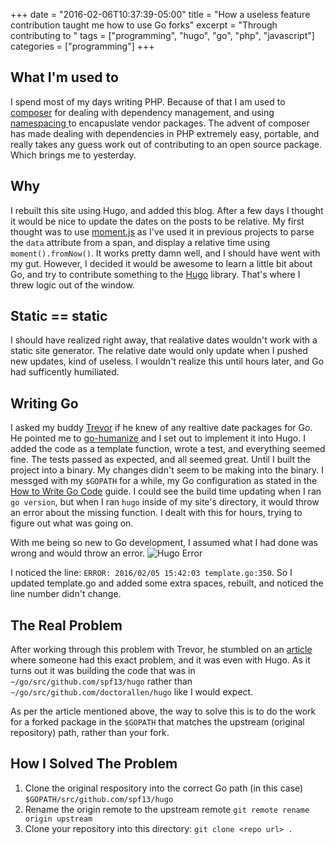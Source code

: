 +++
date = "2016-02-06T10:37:39-05:00"
title = "How a useless feature contribution taught me how to use Go forks"
excerpt = "Through contributing to "
tags = ["programming", "hugo", "go", "php", "javascript"]
categories = ["programming"]
+++
## What I'm used to
I spend most of my days writing PHP. Because of that I am used to [composer](http://www.getcomposer.org) for dealing with dependency management,
and using [namespacing ](http://php.net/manual/en/language.namespaces.rationale.php) to encapuslate vendor packages. The advent of composer 
has made dealing with dependencies in PHP extremely easy, portable, and really takes any guess work out of contributing to an open source package. Which brings me to yesterday.

## Why
I rebuilt this site using Hugo, and added this blog. After a few days I thought it would be nice to update the dates on the posts to be relative. My first
thought was to use [moment.js](http://momentjs.com/) as I've used it in previous projects to parse the `data` attribute from a span, and display a relative
time using `moment().fromNow()`. It works pretty damn well, and I should have went with my gut. However, I decided it would be awesome to learn a little bit about Go, and try to contribute something to the [Hugo](http://gohugo.io) library. That's where I threw logic out of the window.

## Static == static
I should have realized right away, that realative dates wouldn't work with a static site generator. The relative date would only update when I pushed new 
updates, kind of useless. I wouldn't realize this until hours later, and Go had sufficently humiliated.

## Writing Go
I asked my buddy [Trevor](http://github.com/rican7) if he knew of any realtive date packages for Go. He pointed me to [go-humanize](https://github.com/dustin/go-humanize) 
and I set out to implement it into Hugo. I added the code as a template function, wrote a test, and everything seemed fine. The tests passed as expected,
and all seemed great. Until I built the project into a binary. My changes didn't seem to be making into the binary. I messged with my `$GOPATH` for a
while, my Go configuration as stated in the [How to Write Go Code](https://golang.org/doc/code.html) guide. I could see the build time updating when I ran
`go version`, but when I ran `hugo` inside of my site's directory, it would throw an error about the missing function. I dealt with this for hours, trying
to figure out what was going on.

With me being so new to Go development, I assumed what I had done was wrong and would throw an error. 
![Hugo Error](/img/hugo-error.png)

I noticed the line: `ERROR: 2016/02/05 15:42:03 template.go:350`. So I updated template.go and added some extra spaces, rebuilt, and noticed the line number didn't change.

## The Real Problem
After working through this problem with Trevor, he stumbled on an [article](http://www.personal.psu.edu/bam49/notebook/gopath-github-fork/) where someone had this exact problem, and it was even with Hugo. As it turns out it was building the code that was in `~/go/src/github.com/spf13/hugo` rather than `~/go/src/github.com/doctorallen/hugo` like I would expect.

As per the article mentioned above, the way to solve this is to do the work for a forked package in the `$GOPATH` that matches the upstream (original repository) path, rather than your fork.

## How I Solved The Problem
1. Clone the original respository into the correct Go path (in this case)
`$GOPATH/src/github.com/spf13/hugo`
2. Rename the origin remote to the upstream remote
`git remote rename origin upstream`
3. Clone your repository into this directory:
`git clone <repo url> .`
